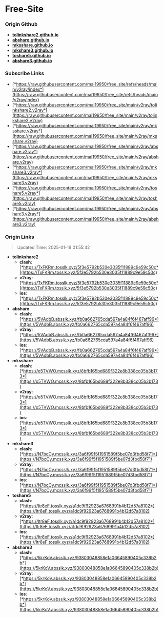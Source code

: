 # Free-Site

### Origin Github

- [**tolinkshare2.github.io**](https://github.com/tolinkshare2/tolinkshare2.github.io)
- [**abshare.github.io**](https://github.com/abshare/abshare.github.io)
- [**mksshare.github.io**](https://github.com/mksshare/mksshare.github.io)
- [**mkshare3.github.io**](https://github.com/mkshare3/mkshare3.github.io)
- [**toshare5.github.io**](https://github.com/toshare5/toshare5.github.io)
- [**abshare3.github.io**](https://github.com/abshare3/abshare3.github.io)

### Subscribe Links

- [*https://raw.githubusercontent.com/mai19950/free_site/refs/heads/main/v2ray/index*](https://raw.githubusercontent.com/mai19950/free_site/refs/heads/main/v2ray/index)
- [*https://raw.githubusercontent.com/mai19950/free_site/main/v2ray/tolinkshare2.v2ray*](https://raw.githubusercontent.com/mai19950/free_site/main/v2ray/tolinkshare2.v2ray)
- [*https://raw.githubusercontent.com/mai19950/free_site/main/v2ray/mksshare.v2ray*](https://raw.githubusercontent.com/mai19950/free_site/main/v2ray/mksshare.v2ray)
- [*https://raw.githubusercontent.com/mai19950/free_site/main/v2ray/abshare.v2ray*](https://raw.githubusercontent.com/mai19950/free_site/main/v2ray/abshare.v2ray)
- [*https://raw.githubusercontent.com/mai19950/free_site/main/v2ray/mkshare3.v2ray*](https://raw.githubusercontent.com/mai19950/free_site/main/v2ray/mkshare3.v2ray)
- [*https://raw.githubusercontent.com/mai19950/free_site/main/v2ray/toshare5.v2ray*](https://raw.githubusercontent.com/mai19950/free_site/main/v2ray/toshare5.v2ray)
- [*https://raw.githubusercontent.com/mai19950/free_site/main/v2ray/abshare3.v2ray*](https://raw.githubusercontent.com/mai19950/free_site/main/v2ray/abshare3.v2ray)

### Origin Links

> Updated Time: 2025-01-19 01:55:42

- **tolinkshare2**
  - **clash**: [*https://TxFKRm.tosslk.xyz/5f3e5792b530e3035f11889c9e59c50c*](https://TxFKRm.tosslk.xyz/5f3e5792b530e3035f11889c9e59c50c)
  - **v2ray**: [*https://TxFKRm.tosslk.xyz/5f3e5792b530e3035f11889c9e59c50c*](https://TxFKRm.tosslk.xyz/5f3e5792b530e3035f11889c9e59c50c)
  - **ios**: [*https://TxFKRm.tosslk.xyz/5f3e5792b530e3035f11889c9e59c50c*](https://TxFKRm.tosslk.xyz/5f3e5792b530e3035f11889c9e59c50c)
- **abshare**
  - **clash**: [*https://5VAdbB.absslk.xyz/fb0a662765cda597a4a84f6f467aff96*](https://5VAdbB.absslk.xyz/fb0a662765cda597a4a84f6f467aff96)
  - **v2ray**: [*https://5VAdbB.absslk.xyz/fb0a662765cda597a4a84f6f467aff96*](https://5VAdbB.absslk.xyz/fb0a662765cda597a4a84f6f467aff96)
  - **ios**: [*https://5VAdbB.absslk.xyz/fb0a662765cda597a4a84f6f467aff96*](https://5VAdbB.absslk.xyz/fb0a662765cda597a4a84f6f467aff96)
- **mksshare**
  - **clash**: [*https://o5TVWO.mcsslk.xyz/8bfb165bd689f322e8b338cc05b3b173*](https://o5TVWO.mcsslk.xyz/8bfb165bd689f322e8b338cc05b3b173)
  - **v2ray**: [*https://o5TVWO.mcsslk.xyz/8bfb165bd689f322e8b338cc05b3b173*](https://o5TVWO.mcsslk.xyz/8bfb165bd689f322e8b338cc05b3b173)
  - **ios**: [*https://o5TVWO.mcsslk.xyz/8bfb165bd689f322e8b338cc05b3b173*](https://o5TVWO.mcsslk.xyz/8bfb165bd689f322e8b338cc05b3b173)
- **mkshare3**
  - **clash**: [*https://N7bcCy.mcsslk.xyz/3a6f99f5f1951589f5be07d3fbd58f71*](https://N7bcCy.mcsslk.xyz/3a6f99f5f1951589f5be07d3fbd58f71)
  - **v2ray**: [*https://N7bcCy.mcsslk.xyz/3a6f99f5f1951589f5be07d3fbd58f71*](https://N7bcCy.mcsslk.xyz/3a6f99f5f1951589f5be07d3fbd58f71)
  - **ios**: [*https://N7bcCy.mcsslk.xyz/3a6f99f5f1951589f5be07d3fbd58f71*](https://N7bcCy.mcsslk.xyz/3a6f99f5f1951589f5be07d3fbd58f71)
- **toshare5**
  - **clash**: [*https://Itr8eF.tosslk.xyz/a1dc9f92923a6768991b4b12d57a8102*](https://Itr8eF.tosslk.xyz/a1dc9f92923a6768991b4b12d57a8102)
  - **v2ray**: [*https://Itr8eF.tosslk.xyz/a1dc9f92923a6768991b4b12d57a8102*](https://Itr8eF.tosslk.xyz/a1dc9f92923a6768991b4b12d57a8102)
  - **ios**: [*https://Itr8eF.tosslk.xyz/a1dc9f92923a6768991b4b12d57a8102*](https://Itr8eF.tosslk.xyz/a1dc9f92923a6768991b4b12d57a8102)
- **abshare3**
  - **clash**: [*https://5krKoV.absslk.xyz/93803048858e1a06645890405c338b2b*](https://5krKoV.absslk.xyz/93803048858e1a06645890405c338b2b)
  - **v2ray**: [*https://5krKoV.absslk.xyz/93803048858e1a06645890405c338b2b*](https://5krKoV.absslk.xyz/93803048858e1a06645890405c338b2b)
  - **ios**: [*https://5krKoV.absslk.xyz/93803048858e1a06645890405c338b2b*](https://5krKoV.absslk.xyz/93803048858e1a06645890405c338b2b)
